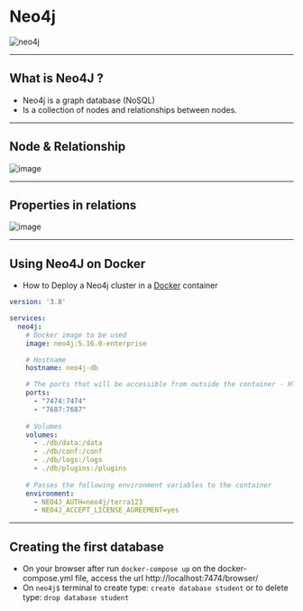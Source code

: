 # Neo4j
![neo4j](https://dist.neo4j.com/wp-content/uploads/20170726233003/hello-world-neo4j-inc-company-name-change.png)

---
 ## What is Neo4J ?
 - Neo4j is a graph database (NoSQL)
 - Is a collection of nodes and relationships between nodes.

---
## Node & Relationship
![image](https://github.com/angelozero/java-ne04j/assets/8808207/a5082a18-49dd-47d0-bc83-141002a007d0)


---
## Properties in relations
![image](https://github.com/angelozero/java-ne04j/assets/8808207/95ae61ba-4bfc-42e3-a6a7-150249a9bbd5)

---

## Using Neo4J on Docker
 - How to Deploy a Neo4j cluster in a [Docker](https://neo4j.com/docs/operations-manual/current/tutorial/tutorial-clustering-docker/) container

```yml
version: '3.8'

services:
  neo4j:
    # Docker image to be used
    image: neo4j:5.16.0-enterprise

    # Hostname
    hostname: neo4j-db

    # The ports that will be accessible from outside the container - HTTP (7474) and Bolt (7687).
    ports:
      - "7474:7474"
      - "7687:7687"
    
    # Volumes
    volumes:
      - ./db/data:/data
      - ./db/conf:/conf
      - ./db/logs:/logs
      - ./db/plugins:/plugins
      
    # Passes the following environment variables to the container
    environment:
      - NEO4J_AUTH=neo4j/terra123
      - NEO4J_ACCEPT_LICENSE_AGREEMENT=yes
```

---

## Creating the first database 
 - On your browser after run `docker-compose up` on the docker-compose.yml file, access the url http://localhost:7474/browser/
 - On `neo4j$` terminal to create type: `create database student` or to delete type: `drop database student`
